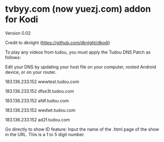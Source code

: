 # tvbyy.com (now yuezj.com) addon for Kodi
Version 0.02

Credit to dknlght (https://github.com/dknlght/dkodi)

To play any videos from tudou, you must apply the Tudou DNS Patch as follows:

Edit your DNS by updating your host file on your computer, rooted Android device, or on your router.

183.136.233.152 wwwtest.tudou.com 

183.136.233.152 dfse3t.tudou.com

183.136.233.152 afdf.tudou.com

183.136.233.152 wwdwt.tudou.com

183.136.233.152 ad2f.tudou.com


Go directly to show ID feature:
Input the name of the .html page of the show in the URL. This is a 1 to 5 digit number.
